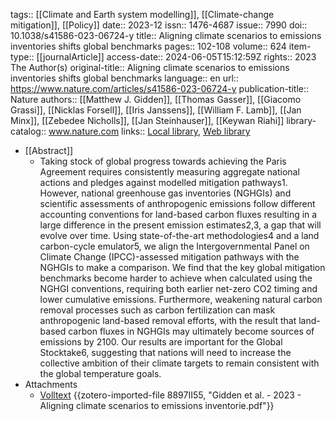 tags:: [[Climate and Earth system modelling]], [[Climate-change mitigation]], [[Policy]]
date:: 2023-12
issn:: 1476-4687
issue:: 7990
doi:: 10.1038/s41586-023-06724-y
title:: Aligning climate scenarios to emissions inventories shifts global benchmarks
pages:: 102-108
volume:: 624
item-type:: [[journalArticle]]
access-date:: 2024-06-05T15:12:59Z
rights:: 2023 The Author(s)
original-title:: Aligning climate scenarios to emissions inventories shifts global benchmarks
language:: en
url:: https://www.nature.com/articles/s41586-023-06724-y
publication-title:: Nature
authors:: [[Matthew J. Gidden]], [[Thomas Gasser]], [[Giacomo Grassi]], [[Nicklas Forsell]], [[Iris Janssens]], [[William F. Lamb]], [[Jan Minx]], [[Zebedee Nicholls]], [[Jan Steinhauser]], [[Keywan Riahi]]
library-catalog:: www.nature.com
links:: [Local library](zotero://select/library/items/KX5Z8CH4), [Web library](https://www.zotero.org/users/46463/items/KX5Z8CH4)

- [[Abstract]]
	- Taking stock of global progress towards achieving the Paris Agreement requires consistently measuring aggregate national actions and pledges against modelled mitigation pathways1. However, national greenhouse gas inventories (NGHGIs) and scientific assessments of anthropogenic emissions follow different accounting conventions for land-based carbon fluxes resulting in a large difference in the present emission estimates2,3, a gap that will evolve over time. Using state-of-the-art methodologies4 and a land carbon-cycle emulator5, we align the Intergovernmental Panel on Climate Change (IPCC)-assessed mitigation pathways with the NGHGIs to make a comparison. We find that the key global mitigation benchmarks become harder to achieve when calculated using the NGHGI conventions, requiring both earlier net-zero CO2 timing and lower cumulative emissions. Furthermore, weakening natural carbon removal processes such as carbon fertilization can mask anthropogenic land-based removal efforts, with the result that land-based carbon fluxes in NGHGIs may ultimately become sources of emissions by 2100. Our results are important for the Global Stocktake6, suggesting that nations will need to increase the collective ambition of their climate targets to remain consistent with the global temperature goals.
- Attachments
	- [Volltext](https://www.nature.com/articles/s41586-023-06724-y.pdf) {{zotero-imported-file 8897II55, "Gidden et al. - 2023 - Aligning climate scenarios to emissions inventorie.pdf"}}
